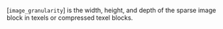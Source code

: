 [`image_granularity`] is the width, height, and depth of the sparse
image block in texels or compressed texel blocks.